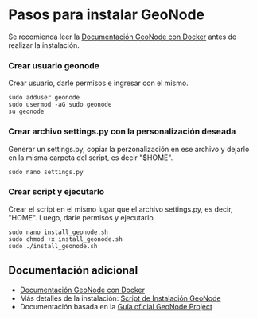 # Pasos para instalar GeoNode

Se recomienda leer la [Documentación GeoNode con Docker][] antes de realizar la instalación.

### Crear usuario geonode
Crear usuario, darle permisos e ingresar con el mismo.
```
sudo adduser geonode
sudo usermod -aG sudo geonode
su geonode
```

### Crear archivo settings.py con la personalización deseada
Generar un settings.py, copiar la perzonalización en ese archivo y dejarlo en la misma carpeta del script, es decir "$HOME".
```
sudo nano settings.py
```

### Crear script y ejecutarlo
Crear el script en el mismo lugar que el archivo settings.py, es decir, "HOME". Luego, darle permisos y ejecutarlo.
```
sudo nano install_geonode.sh
sudo chmod +x install_geonode.sh
sudo ./install_geonode.sh
```

## Documentación adicional
- [Documentación GeoNode con Docker][]
- Más detalles de la instalación: [Script de Instalación GeoNode][]
- Documentación basada en la [Guía oficial GeoNode Project][]

[Documentación GeoNode con Docker]: https://docs.google.com/document/d/1tO6DbeEEz4TAMHf9J-NXkP5RBjAqU4H6-q22ImR0MgY/edit#heading=h.chrqivpm1wyh
[Script de Instalación GeoNode]: https://docs.google.com/document/d/1FNi4P13sBJiw7O0YLdBOwlbRjP82bM4h6BmIPFjF1LY/edit#heading=h.chrqivpm1wyh
[Guía Oficial GeoNode Project]: https://docs.geonode.org/en/master/install/advanced/project/index.html

[instalación]: src/docs/deployment.md

